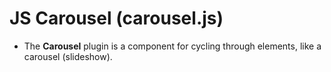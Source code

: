 # JS Carousel (carousel.js)

* The __Carousel__ plugin is a component for cycling through elements, like a carousel (slideshow).